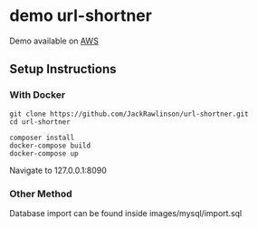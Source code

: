 # demo url-shortner
Demo available on [AWS](ec2-18-202-239-19.eu-west-1.compute.amazonaws.com)

## Setup Instructions

### With Docker

```
git clone https://github.com/JackRawlinson/url-shortner.git
cd url-shortner

composer install
docker-compose build
docker-compose up
```

Navigate to 127.0.0.1:8090


### Other Method

Database import can be found inside images/mysql/import.sql
